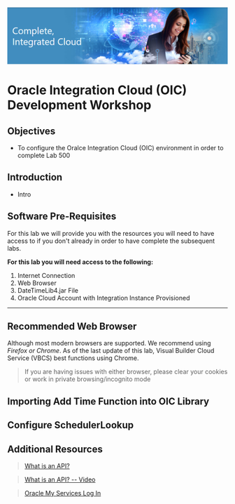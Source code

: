 <img class="float-right" src="images/j2c-logo.png">

#  **Oracle Integration Cloud (OIC) Development Workshop** 

## **Objectives**

- To configure the Oralce Integration Cloud (OIC) environment in order to complete Lab 500

## **Introduction**

- Intro

## **Software Pre-Requisites**
For this lab we will provide you with the resources you will need to have access to if you don't already in order to have complete the subsequent labs.

**For this lab you will need access to the following:**

1. Internet Connection
2. Web Browser
3. DateTimeLib4.jar File
4. Oracle Cloud Account with Integration Instance Provisioned

---

## **Recommended Web Browser**
Although most modern browsers are supported. We recommend using *Firefox or Chrome*. As of the last update of this lab, Visual Builder Cloud Service (VBCS) best functions using Chrome.  
>If you are having issues with either browser, please clear your cookies or work in private browsing/incognito mode

## **Importing Add Time Function into OIC Library**



## **Configure SchedulerLookup**



## **Additional Resources**
 > [What is an API?](https://www.google.com/search?q=what%27s+an+api&spell=1&sa=X&ved=0ahUKEwj2v7yA7KLgAhXdFzQIHazAADsQBQgpKAA&biw=1440&bih=798&dpr=2)

 > [What is an API? -- Video](https://youtu.be/IAFN2UzN784)

 > [Oracle My Services Log In](https://cloud.oracle.com/en_US/sign-in)